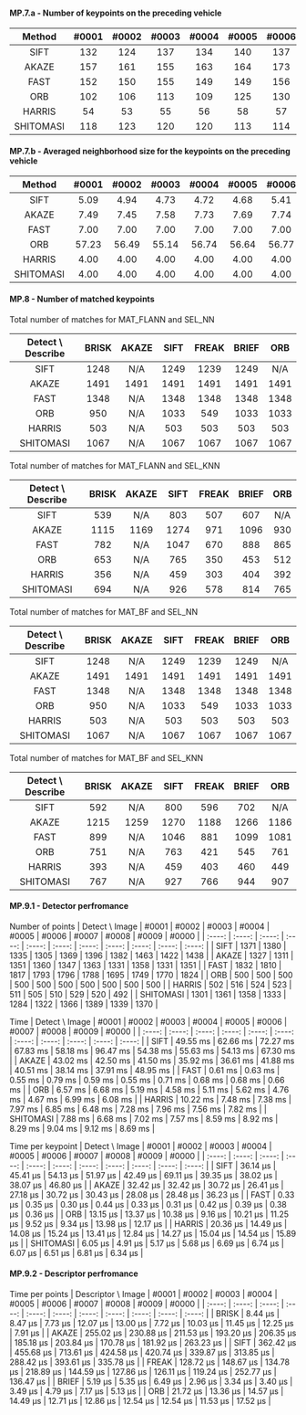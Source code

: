 #### MP.7.a - Number of keypoints on the preceding vehicle
 | Method | #0001 | #0002 | #0003 | #0004 | #0005 | #0006 | #0007 | #0008 | #0009 | #0000 | 
 | :----: |  :----:  |  :----:  |  :----:  |  :----:  |  :----:  |  :----:  |  :----:  |  :----:  |  :----:  |  :----:  | 
 | SIFT | 132 | 124 | 137 | 134 | 140 | 137 | 148 | 159 | 137 | 138 | 
 | AKAZE | 157 | 161 | 155 | 163 | 164 | 173 | 175 | 177 | 179 | 166 | 
 | FAST | 152 | 150 | 155 | 149 | 149 | 156 | 150 | 138 | 143 | 149 | 
 | ORB | 102 | 106 | 113 | 109 | 125 | 130 | 129 | 127 | 128 | 92 | 
 | HARRIS | 54 | 53 | 55 | 56 | 58 | 57 | 61 | 59 | 57 | 50 | 
 | SHITOMASI | 118 | 123 | 120 | 120 | 113 | 114 | 123 | 111 | 112 | 125 | 


#### MP.7.b - Averaged neighborhood size for the keypoints on the preceding vehicle
 | Method | #0001 | #0002 | #0003 | #0004 | #0005 | #0006 | #0007 | #0008 | #0009 | #0000 | 
 | :----: |  :----:  |  :----:  |  :----:  |  :----:  |  :----:  |  :----:  |  :----:  |  :----:  |  :----:  |  :----:  | 
 | SIFT | 5.09 | 4.94 | 4.73 | 4.72 | 4.68 | 5.41 | 4.62 | 5.52 | 5.63 | 4.98 | 
 | AKAZE | 7.49 | 7.45 | 7.58 | 7.73 | 7.69 | 7.74 | 7.83 | 7.82 | 7.89 | 7.73 | 
 | FAST | 7.00 | 7.00 | 7.00 | 7.00 | 7.00 | 7.00 | 7.00 | 7.00 | 7.00 | 7.00 | 
 | ORB | 57.23 | 56.49 | 55.14 | 56.74 | 56.64 | 56.77 | 55.43 | 54.67 | 54.39 | 57.07 | 
 | HARRIS | 4.00 | 4.00 | 4.00 | 4.00 | 4.00 | 4.00 | 4.00 | 4.00 | 4.00 | 4.00 | 
 | SHITOMASI | 4.00 | 4.00 | 4.00 | 4.00 | 4.00 | 4.00 | 4.00 | 4.00 | 4.00 | 4.00 | 




#### MP.8 - Number of matched keypoints

Total number of matches for MAT_FLANN  and  SEL_NN 

 | Detect \ Describe | BRISK | AKAZE | SIFT | FREAK | BRIEF | ORB | 
 | :----: |  :----:  |  :----:  |  :----:  |  :----:  |  :----:  |  :----:  | 
 | SIFT | 1248 | N/A | 1249 | 1239 | 1249 | N/A | 
 | AKAZE | 1491 | 1491 | 1491 | 1491 | 1491 | 1491 | 
 | FAST | 1348 | N/A | 1348 | 1348 | 1348 | 1348 | 
 | ORB | 950 | N/A | 1033 | 549 | 1033 | 1033 | 
 | HARRIS | 503 | N/A | 503 | 503 | 503 | 503 | 
 | SHITOMASI | 1067 | N/A | 1067 | 1067 | 1067 | 1067 | 

Total number of matches for MAT_FLANN  and  SEL_KNN 

 | Detect \ Describe | BRISK | AKAZE | SIFT | FREAK | BRIEF | ORB | 
 | :----: |  :----:  |  :----:  |  :----:  |  :----:  |  :----:  |  :----:  | 
 | SIFT | 539 | N/A | 803 | 507 | 607 | N/A | 
 | AKAZE | 1115 | 1169 | 1274 | 971 | 1096 | 930 | 
 | FAST | 782 | N/A | 1047 | 670 | 888 | 865 | 
 | ORB | 653 | N/A | 765 | 350 | 453 | 512 | 
 | HARRIS | 356 | N/A | 459 | 303 | 404 | 392 | 
 | SHITOMASI | 694 | N/A | 926 | 578 | 814 | 765 | 

Total number of matches for MAT_BF  and  SEL_NN 

 | Detect \ Describe | BRISK | AKAZE | SIFT | FREAK | BRIEF | ORB | 
 | :----: |  :----:  |  :----:  |  :----:  |  :----:  |  :----:  |  :----:  | 
 | SIFT | 1248 | N/A | 1249 | 1239 | 1249 | N/A | 
 | AKAZE | 1491 | 1491 | 1491 | 1491 | 1491 | 1491 | 
 | FAST | 1348 | N/A | 1348 | 1348 | 1348 | 1348 | 
 | ORB | 950 | N/A | 1033 | 549 | 1033 | 1033 | 
 | HARRIS | 503 | N/A | 503 | 503 | 503 | 503 | 
 | SHITOMASI | 1067 | N/A | 1067 | 1067 | 1067 | 1067 | 

Total number of matches for MAT_BF  and  SEL_KNN 

 | Detect \ Describe | BRISK | AKAZE | SIFT | FREAK | BRIEF | ORB | 
 | :----: |  :----:  |  :----:  |  :----:  |  :----:  |  :----:  |  :----:  | 
 | SIFT | 592 | N/A | 800 | 596 | 702 | N/A | 
 | AKAZE | 1215 | 1259 | 1270 | 1188 | 1266 | 1186 | 
 | FAST | 899 | N/A | 1046 | 881 | 1099 | 1081 | 
 | ORB | 751 | N/A | 763 | 421 | 545 | 761 | 
 | HARRIS | 393 | N/A | 459 | 403 | 460 | 449 | 
 | SHITOMASI | 767 | N/A | 927 | 766 | 944 | 907 | 


#### MP.9.1 - Detector perfromance 
Number of points
 | Detect \ Image | #0001 | #0002 | #0003 | #0004 | #0005 | #0006 | #0007 | #0008 | #0009 | #0000 | 
 | :----: |  :----:  |  :----:  |  :----:  |  :----:  |  :----:  |  :----:  |  :----:  |  :----:  |  :----:  |  :----:  | 
 | SIFT | 1371 | 1380 | 1335 | 1305 | 1369 | 1396 | 1382 | 1463 | 1422 | 1438 | 
 | AKAZE | 1327 | 1311 | 1351 | 1360 | 1347 | 1363 | 1331 | 1358 | 1331 | 1351 | 
 | FAST | 1832 | 1810 | 1817 | 1793 | 1796 | 1788 | 1695 | 1749 | 1770 | 1824 | 
 | ORB | 500 | 500 | 500 | 500 | 500 | 500 | 500 | 500 | 500 | 500 | 
 | HARRIS | 502 | 516 | 524 | 523 | 511 | 505 | 510 | 529 | 520 | 492 | 
 | SHITOMASI | 1301 | 1361 | 1358 | 1333 | 1284 | 1322 | 1366 | 1389 | 1339 | 1370 | 


Time 
 | Detect \ Image | #0001 | #0002 | #0003 | #0004 | #0005 | #0006 | #0007 | #0008 | #0009 | #0000 | 
 | :----: |  :----:  |  :----:  |  :----:  |  :----:  |  :----:  |  :----:  |  :----:  |  :----:  |  :----:  |  :----:  | 
 | SIFT | 49.55 ms | 62.66 ms | 72.27 ms | 67.83 ms | 58.18 ms | 96.47 ms | 54.38 ms | 55.63 ms | 54.13 ms | 67.30 ms | 
 | AKAZE | 43.02 ms | 42.50 ms | 41.50 ms | 35.92 ms | 36.61 ms | 41.88 ms | 40.51 ms | 38.14 ms | 37.91 ms | 48.95 ms | 
 | FAST | 0.61 ms | 0.63 ms | 0.55 ms | 0.79 ms | 0.59 ms | 0.55 ms | 0.71 ms | 0.68 ms | 0.68 ms | 0.66 ms | 
 | ORB | 6.57 ms | 6.68 ms | 5.19 ms | 4.58 ms | 5.11 ms | 5.62 ms | 4.76 ms | 4.67 ms | 6.99 ms | 6.08 ms | 
 | HARRIS | 10.22 ms | 7.48 ms | 7.38 ms | 7.97 ms | 6.85 ms | 6.48 ms | 7.28 ms | 7.96 ms | 7.56 ms | 7.82 ms | 
 | SHITOMASI | 7.88 ms | 6.68 ms | 7.02 ms | 7.57 ms | 8.59 ms | 8.92 ms | 8.29 ms | 9.04 ms | 9.12 ms | 8.69 ms | 


Time per keypoint 
 | Detect \ Image | #0001 | #0002 | #0003 | #0004 | #0005 | #0006 | #0007 | #0008 | #0009 | #0000 | 
 | :----: |  :----:  |  :----:  |  :----:  |  :----:  |  :----:  |  :----:  |  :----:  |  :----:  |  :----:  |  :----:  | 
 | SIFT | 36.14 µs | 45.41 µs | 54.13 µs | 51.97 µs | 42.49 µs | 69.11 µs | 39.35 µs | 38.02 µs | 38.07 µs | 46.80 µs | 
 | AKAZE | 32.42 µs | 32.42 µs | 30.72 µs | 26.41 µs | 27.18 µs | 30.72 µs | 30.43 µs | 28.08 µs | 28.48 µs | 36.23 µs | 
 | FAST | 0.33 µs | 0.35 µs | 0.30 µs | 0.44 µs | 0.33 µs | 0.31 µs | 0.42 µs | 0.39 µs | 0.38 µs | 0.36 µs | 
 | ORB | 13.15 µs | 13.37 µs | 10.38 µs | 9.16 µs | 10.21 µs | 11.25 µs | 9.52 µs | 9.34 µs | 13.98 µs | 12.17 µs | 
 | HARRIS | 20.36 µs | 14.49 µs | 14.08 µs | 15.24 µs | 13.41 µs | 12.84 µs | 14.27 µs | 15.04 µs | 14.54 µs | 15.89 µs | 
 | SHITOMASI | 6.05 µs | 4.91 µs | 5.17 µs | 5.68 µs | 6.69 µs | 6.74 µs | 6.07 µs | 6.51 µs | 6.81 µs | 6.34 µs | 


#### MP.9.2 - Descriptor perfromance 
Time per points
 | Descriptor \ Image | #0001 | #0002 | #0003 | #0004 | #0005 | #0006 | #0007 | #0008 | #0009 | #0000 | 
 | :----: |  :----:  |  :----:  |  :----:  |  :----:  |  :----:  |  :----:  |  :----:  |  :----:  |  :----:  |  :----:  | 
 | BRISK | 8.44 µs | 8.47 µs | 7.73 µs | 12.07 µs | 13.00 µs | 7.72 µs | 10.03 µs | 11.45 µs | 12.25 µs | 7.91 µs | 
 | AKAZE | 255.02 µs | 230.88 µs | 211.53 µs | 193.20 µs | 206.35 µs | 185.18 µs | 203.84 µs | 170.78 µs | 181.92 µs | 263.23 µs | 
 | SIFT | 362.42 µs | 455.68 µs | 713.61 µs | 424.58 µs | 420.74 µs | 339.87 µs | 313.85 µs | 288.42 µs | 393.61 µs | 335.78 µs | 
 | FREAK | 128.72 µs | 148.67 µs | 134.78 µs | 218.89 µs | 144.59 µs | 127.86 µs | 126.11 µs | 119.24 µs | 252.77 µs | 136.47 µs | 
 | BRIEF | 5.19 µs | 5.35 µs | 6.49 µs | 2.96 µs | 3.34 µs | 3.40 µs | 3.49 µs | 4.79 µs | 7.17 µs | 5.13 µs | 
 | ORB | 21.72 µs | 13.36 µs | 14.57 µs | 14.49 µs | 12.71 µs | 12.86 µs | 12.54 µs | 12.54 µs | 11.53 µs | 17.52 µs | 


